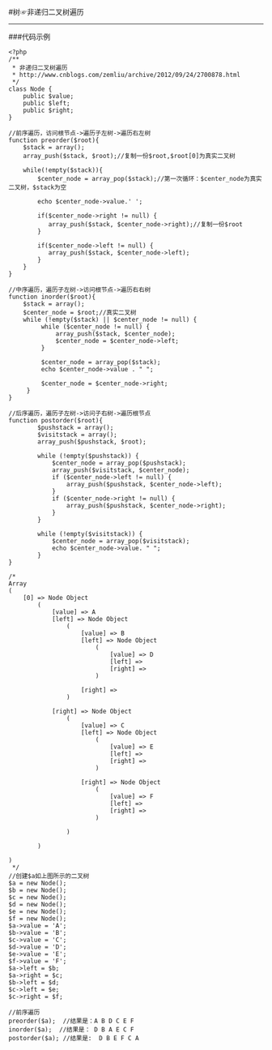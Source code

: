#树☞非递归二叉树遍历
***


###代码示例

	<?php
	/**
	 * 非递归二叉树遍历
	 * http://www.cnblogs.com/zemliu/archive/2012/09/24/2700878.html
	 */
	class Node {
	    public $value;
	    public $left;
	    public $right;
	}
	
	//前序遍历，访问根节点->遍历子左树->遍历右左树
	function preorder($root){
	    $stack = array();
	    array_push($stack, $root);//复制一份$root,$root[0]为真实二叉树
	
	    while(!empty($stack)){
	        $center_node = array_pop($stack);//第一次循环：$center_node为真实二叉树，$stack为空
	
	        echo $center_node->value.' ';
	        
	        if($center_node->right != null) {
	           array_push($stack, $center_node->right);//复制一份$root
	        }
	
	        if($center_node->left != null) {
	           array_push($stack, $center_node->left);
	        }
	    }
	}
	
	//中序遍历，遍历子左树->访问根节点->遍历右右树
	function inorder($root){
	    $stack = array();
	    $center_node = $root;//真实二叉树
	    while (!empty($stack) || $center_node != null) {
	         while ($center_node != null) {
	             array_push($stack, $center_node);
	             $center_node = $center_node->left;
	         }
	
	         $center_node = array_pop($stack);
	         echo $center_node->value . " ";
	
	         $center_node = $center_node->right;
	     }
	}
	
	//后序遍历，遍历子左树->访问子右树->遍历根节点
	function postorder($root){
	        $pushstack = array();
	        $visitstack = array();
	        array_push($pushstack, $root);
	 
	        while (!empty($pushstack)) {
	            $center_node = array_pop($pushstack);
	            array_push($visitstack, $center_node);
	            if ($center_node->left != null) {
	                array_push($pushstack, $center_node->left);
	            }
	            if ($center_node->right != null) {
	                array_push($pushstack, $center_node->right);
	            }
	        }
	 
	        while (!empty($visitstack)) {
	            $center_node = array_pop($visitstack);
	            echo $center_node->value. " ";
	        }
	}
	
	/*
	Array
	(
	    [0] => Node Object
	        (
	            [value] => A
	            [left] => Node Object
	                (
	                    [value] => B
	                    [left] => Node Object
	                        (
	                            [value] => D
	                            [left] => 
	                            [right] => 
	                        )
	
	                    [right] => 
	                )
	
	            [right] => Node Object
	                (
	                    [value] => C
	                    [left] => Node Object
	                        (
	                            [value] => E
	                            [left] => 
	                            [right] => 
	                        )
	
	                    [right] => Node Object
	                        (
	                            [value] => F
	                            [left] => 
	                            [right] => 
	                        )
	
	                )
	
	        )
	
	)
	 */
	//创建$a如上图所示的二叉树
	$a = new Node();
	$b = new Node();
	$c = new Node();
	$d = new Node();
	$e = new Node();
	$f = new Node();
	$a->value = 'A';
	$b->value = 'B';
	$c->value = 'C';
	$d->value = 'D';
	$e->value = 'E';
	$f->value = 'F';
	$a->left = $b;
	$a->right = $c;
	$b->left = $d;
	$c->left = $e;
	$c->right = $f;
	
	//前序遍历
	preorder($a);  //结果是：A B D C E F
	inorder($a);  //结果是： D B A E C F
	postorder($a); //结果是:  D B E F C A
	
